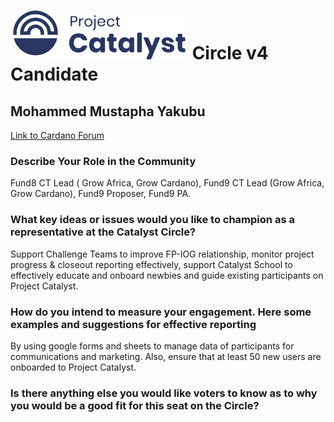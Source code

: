 # ![Project Catalyst](../assets/catalyst.svg) Circle v4 Candidate #

## Mohammed Mustapha Yakubu ##

[Link to Cardano Forum](https://forum.cardano.org/t/mohammed-mustapha-yakubu-platform-statement/109215)

### Describe Your Role in the Community ###

Fund8 CT Lead ( Grow Africa, Grow Cardano), Fund9 CT Lead (Grow Africa, Grow Cardano), Fund9 Proposer, Fund9 PA.

### What key ideas or issues would you like to champion as a representative at the Catalyst Circle? ###

Support Challenge Teams to improve FP-IOG relationship, monitor project progress & closeout reporting effectively, support Catalyst School to effectively educate and onboard newbies and guide existing participants on Project Catalyst.

### How do you intend to measure your engagement. Here some examples and suggestions for effective reporting ###

By using google forms and sheets to manage data of participants for communications and marketing. Also, ensure that at least 50 new users are onboarded to Project Catalyst.

### Is there anything else you would like voters to know as to why you would be a good fit for this seat on the Circle? ###

